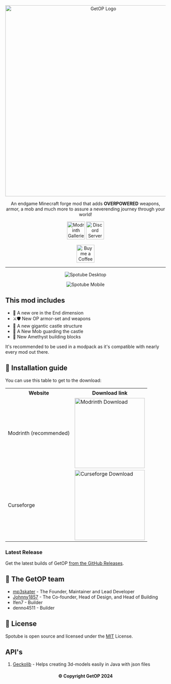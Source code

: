 <div align="center">
  <img width="600" src="assets/getop_banner.png" alt="GetOP Logo">

An endgame Minecraft forge mod that adds **OVERPOWERED** weapons, armor, a mob and much more to assure a neverending journey through your world!

<a href="https://modrinth.com/project/getop/gallery"><img alt="Modrinth Gallerie" height="56" src="https://cdn.jsdelivr.net/npm/@intergrav/devins-badges@3.2.0/assets/cozy/documentation/modrinth-gallery_vector.svg"></a>
<a href="https://discord.gg/JepR5mXB"><img alt="Discord Server" height="56" src="https://cdn.jsdelivr.net/npm/@intergrav/devins-badges@3/assets/cozy/social/discord-plural_vector.svg"></a>

<a href="https://www.buymeacoffee.com/mp3skater"><img alt="Buy me a Coffee" height="56" src="https://cdn.jsdelivr.net/npm/@intergrav/devins-badges@3/assets/cozy/donate/buymeacoffee-singular_vector.svg"></a>

---

![Spotube Desktop](assets/spotube-screenshot.png)

![Spotube Mobile](assets/mobile-screenshots/combined.png)

</div>

## This mod includes

- 💎 A new ore in the End dimension
- ⚔️🛡️ New OP armor-set and weapons
- 🏰 A new gigantic castle structure
- 🐉 A New Mob guarding the castle
- 🧱 New Amethyst building blocks

It's recommended to be used in a modpack as it's compatible with nearly every mod out there.

## 📜 Installation guide

You can use this table to get to the download:

<table>
  <tr>
    <th>Website</th>
    <th>Download link</th>
  </tr>
    <td>Modrinth (recommended)</td>
    <td>
      <a href="https://modrinth.com/project/getop">
        <img width="220" alt="Modrinth Download" src="https://cdn.apexminecrafthosting.com/img/uploads/2023/08/09142117/Modrinth-App-Getting-Started-0.png">
      </a>
    </td>
  </tr>
  <tr>
    <td>Curseforge</td>
    <td>
      <a href="https://legacy.curseforge.com/minecraft/mc-mods/huge-structure-blocks">
        <img width="220" alt="Curseforge Download" src="https://curseforgeapp.com/images/uploads/2021-08-02/Untitled-4hxh8.png">
      </a>
    </td>
  </tr>
</table>

### Latest Release

Get the latest builds of GetOP [from the GitHub Releases](https://github.com/mp3skater/GetOP-mod-data/releases).

## 👥 The GetOP team

- [mp3skater](https://github.com/mp3skater) - The Founder, Maintainer and Lead Developer
- [Johnny1857](https://github.com/Johnny1857) - The Co-founder, Head of Design, and Head of Building
- Ifen7 - Builder
- denno4511 - Builder

## 💼 License

Spotube is open source and licensed under the [MIT](/LICENSE) License.

## API's
1. [Geckolib](https://modrinth.com/mod/geckolib) - Helps creating 3d-models easily in Java with json files

<div align="center"><h4>© Copyright GetOP 2024</h4></div>
